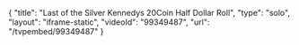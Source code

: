 {
    "title": "Last of the Silver Kennedys 20Coin Half Dollar Roll",
    "type": "solo",
    "layout": "iframe-static",
    "videoId": "99349487",
    "url": "\/tvpembed\/99349487"
}